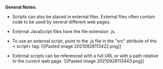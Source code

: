 **General Notes:**
* Scripts can also be placed in external files. External files often contain code to be used by several different web pages.

* External JavaScript files have the file extension .js.

* To use an external script, point to the .js file in the "src" attribute of the < script> tag:
![[Pasted image 20210928113422.png]]

* External scripts can be referenced with a full URL or with a path relative to the current web page.
![[Pasted image 20210928113443.png]]